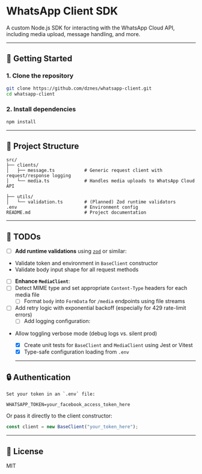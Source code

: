 # WhatsApp Client SDK

A custom Node.js SDK for interacting with the WhatsApp Cloud API, including media upload, message handling, and more.

---

## 🚀 Getting Started

### 1. Clone the repository

```bash
git clone https://github.com/dznes/whatsapp-client.git
cd whatsapp-client
```

### 2. Install dependencies

```bash
npm install
```

---

## 🧩 Project Structure

```
src/
├── clients/
│   ├── message.ts           # Generic request client with request/response logging
│   └── media.ts             # Handles media uploads to WhatsApp Cloud API

├── utils/
│   └── validation.ts        # (Planned) Zod runtime validators
.env                         # Environment config
README.md                    # Project documentation
```

---

## 📌 TODOs

- [ ] **Add runtime validations** using [`zod`](https://github.com/colinhacks/zod) or similar:
- Validate token and environment in `BaseClient` constructor
- Validate body input shape for all request methods
- [ ] **Enhance `MediaClient`**:
- [ ] Detect MIME type and set appropriate `Content-Type` headers for each media file
  - [ ] Format `body` into `FormData` for `/media` endpoints using file streams
- [ ] Add retry logic with exponential backoff (especially for 429 rate-limit errors)
  - [ ] Add logging configuration:
- Allow toggling verbose mode (debug logs vs. silent prod)

  - [x] Create unit tests for `BaseClient` and `MediaClient` using Jest or Vitest
  - [x] Type-safe configuration loading from `.env`

  ***

## 🔒 Authentication

    Set your token in an `.env` file:

```
WHATSAPP_TOKEN=your_facebook_access_token_here
```

Or pass it directly to the client constructor:

```ts
const client = new BaseClient("your_token_here");
```

---

## 📄 License

MIT
